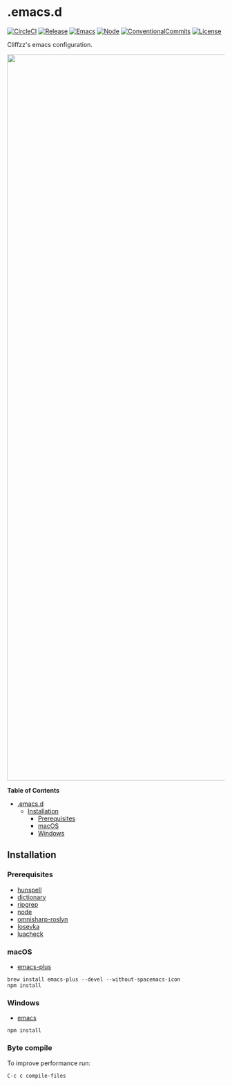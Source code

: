 # .emacs.d

[![CircleCI](https://img.shields.io/circleci/project/github/Cliffzz/.emacs.d.svg?style=flat-square)](https://circleci.com/gh/Cliffzz/.emacs.d) [![Release](https://img.shields.io/badge/release-0.2.0-blue.svg?style=flat-square)](https://github.com/Cliffzz/.emacs.d/releases) [![Emacs](https://img.shields.io/badge/emacs-26.1-%23c065db.svg?style=flat-square)](https://www.gnu.org/software/emacs/) [![Node](https://img.shields.io/badge/node->=6-026e00.svg?style=flat-square)](https://nodejs.org/en/) [![ConventionalCommits](https://img.shields.io/badge/Conventional%20Commits-1.0.0-yellow.svg?style=flat-square)](https://conventionalcommits.org) [![License](https://img.shields.io/github/license/Cliffzz/.emacs.d.svg?style=flat-square)](https://github.com/Cliffzz/.emacs.d/blob/master/LICENSE)

Cliffzz's emacs configuration.

<img width="1680" src="https://user-images.githubusercontent.com/2283434/44535830-46d27580-a6fb-11e8-86a5-f7a3d505750d.png">

<!-- markdown-toc start - Don't edit this section. Run M-x markdown-toc-refresh-toc -->

**Table of Contents**

-   [.emacs.d](#emacsd)
    -   [Installation](#installation)
        -   [Prerequisites](#prerequisites)
        -   [macOS](#macos)
        -   [Windows](#windows)

<!-- markdown-toc end -->

## Installation

### Prerequisites

-   [hunspell](https://github.com/hunspell)
-   [dictionary](http://wordlist.aspell.net/dicts/)
-   [ripgrep](https://github.com/BurntSushi/ripgrep)
-   [node](https://github.com/nodejs/node)
-   [omnisharp-roslyn](https://github.com/OmniSharp/omnisharp-roslyn)
-   [Iosevka](https://github.com/be5invis/Iosevka)
-   [luacheck](https://github.com/mpeterv/luacheck)

### macOS

-   [emacs-plus](https://github.com/d12frosted/homebrew-emacs-plus)

```
brew install emacs-plus --devel --without-spacemacs-icon
npm install
```

### Windows

-   [emacs](https://github.com/m-parashar/emax64)

```
npm install
```

### Byte compile

To improve performance run:

```
C-c c compile-files
```
